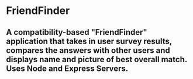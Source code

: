 # FriendFinder

## A compatibility-based "FriendFinder" application that takes in user survey results, compares the answers with other users and displays name and picture of best overall match. Uses Node and Express Servers.